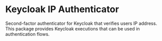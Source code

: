 # Keycloak IP Authenticator

Second-factor authenticator for Keycloak that verifies users IP address. This package provides Keycloak executions that can be used in authentication flows. 